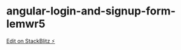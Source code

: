 # angular-login-and-signup-form-lemwr5

[Edit on StackBlitz ⚡️](https://stackblitz.com/edit/angular-login-and-signup-form-lemwr5)
